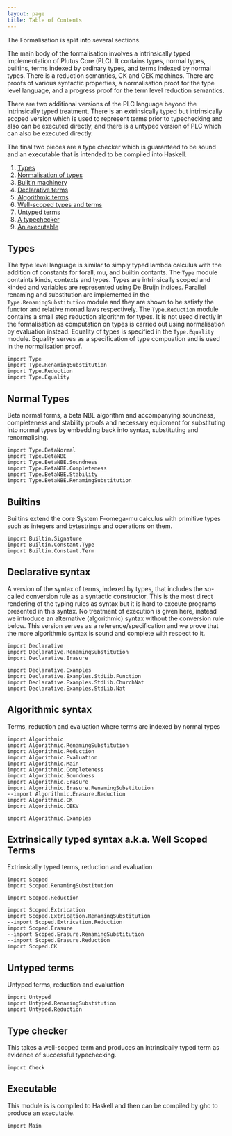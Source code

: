 ```yaml
---
layout: page
title: Table of Contents
---
```


The Formalisation is split into several sections.

The main body of the formalisation involves a intrinsically typed
implementation of Plutus Core (PLC). It contains types, normal types,
builtins, terms indexed by ordinary types, and terms indexed by normal
types. There is a reduction semantics, CK and CEK machines. There are
proofs of various syntactic properties, a normalisation proof for the
type level language, and a progress proof for the term level
reduction semantics.

There are two additional versions of the PLC language beyond the
intrinsically typed treatment. There is an extrinsically typed but
intrinsically scoped version which is used to represent terms prior
to typechecking and also can be executed directly, and there is a
untyped version of PLC which can also be executed directly.

The final two pieces are a type checker which is guaranteed to be
sound and an executable that is intended to be compiled into Haskell.

1. [Types](#types)
2. [Normalisation of types](#normal-types)
3. [Builtin machinery](#builtins)
4. [Declarative terms](#declarative-syntax)
5. [Algorithmic terms](#algorithmic-syntax)
6. [Well-scoped types and terms](#extrinsically-typed-syntax-aka-well-scoped-terms)
7. [Untyped terms](#untyped-terms)
8. [A typechecker](#type-checker)
9. [An executable](#executable)


## Types

The type level language is similar to simply typed lambda calculus
with the addition of constants for forall, mu, and builtin
contants. The `Type` module containts kinds, contexts and types. Types
are intrinsically scoped and kinded and variables are represented
using De Bruijn indices. Parallel renaming and substitution are
implemented in the `Type.RenamingSubstitution` module and they are
shown to be satisfy the functor and relative monad laws
respectively. The `Type.Reduction` module contains a small step
reduction algorithm for types. It is not used directly in the
formalisation as computation on types is carried out using
normalisation by evaluation instead. Equality of types is specified in
the `Type.Equality` module. Equality serves as a specification of
type compuation and is used in the normalisation proof.

```
import Type
import Type.RenamingSubstitution
import Type.Reduction
import Type.Equality
```

## Normal Types

Beta normal forms, a beta NBE algorithm and accompanying soundness,
completeness and stability proofs and necessary equipment for
substituting into normal types by embedding back into syntax,
substituting and renormalising.

```
import Type.BetaNormal
import Type.BetaNBE
import Type.BetaNBE.Soundness
import Type.BetaNBE.Completeness
import Type.BetaNBE.Stability
import Type.BetaNBE.RenamingSubstitution
```



## Builtins

Builtins extend the core System F-omega-mu calculus with primitive
types such as integers and bytestrings and operations on them.

```
import Builtin.Signature
import Builtin.Constant.Type
import Builtin.Constant.Term
```

## Declarative syntax

A version of the syntax of terms, indexed by types, that includes the
so-called conversion rule as a syntactic constructor. This is the most
direct rendering of the typing rules as syntax but it is hard to
execute programs presented in this syntax. No treatment of execution
is given here, instead we introduce an alternative (algorithmic)
syntax without the conversion rule below. This version serves as a
reference/specification and we prove that the more algorithmic syntax
is sound and complete with respect to it.

```
import Declarative
import Declarative.RenamingSubstitution
import Declarative.Erasure

import Declarative.Examples
import Declarative.Examples.StdLib.Function
import Declarative.Examples.StdLib.ChurchNat
import Declarative.Examples.StdLib.Nat
```

## Algorithmic syntax

Terms, reduction and evaluation where terms are indexed by normal
types

```
import Algorithmic
import Algorithmic.RenamingSubstitution
import Algorithmic.Reduction
import Algorithmic.Evaluation
import Algorithmic.Main
import Algorithmic.Completeness
import Algorithmic.Soundness
import Algorithmic.Erasure
import Algorithmic.Erasure.RenamingSubstitution
--import Algorithmic.Erasure.Reduction
import Algorithmic.CK
import Algorithmic.CEKV

import Algorithmic.Examples
```

## Extrinsically typed syntax a.k.a. Well Scoped Terms

Extrinsically typed terms, reduction and evaluation

```
import Scoped
import Scoped.RenamingSubstitution

import Scoped.Reduction

import Scoped.Extrication
import Scoped.Extrication.RenamingSubstitution
--import Scoped.Extrication.Reduction
import Scoped.Erasure
--import Scoped.Erasure.RenamingSubstitution
--import Scoped.Erasure.Reduction
import Scoped.CK
```

## Untyped terms

Untyped terms, reduction and evaluation

```
import Untyped
import Untyped.RenamingSubstitution
import Untyped.Reduction
```

## Type checker

This takes a well-scoped term and produces an intrinsically typed term
as evidence of successful typechecking.

```
import Check
```

## Executable

This module is is compiled to Haskell and then can be compiled by ghc
to produce an executable.

```
import Main
```

